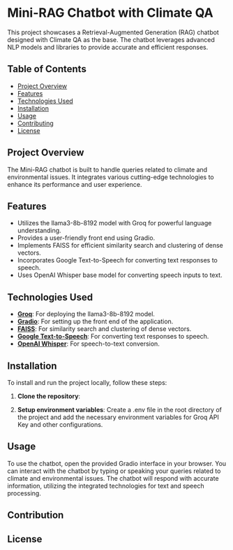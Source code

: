 # Mini-RAG Chatbot with Climate QA

This project showcases a Retrieval-Augmented Generation (RAG) chatbot designed with Climate QA as the base. The chatbot leverages advanced NLP models and libraries to provide accurate and efficient responses. 

## Table of Contents
- [Project Overview](#project-overview)
- [Features](#features)
- [Technologies Used](#technologies-used)
- [Installation](#installation)
- [Usage](#usage)
- [Contributing](#contributing)
- [License](#license)

## Project Overview
The Mini-RAG chatbot is built to handle queries related to climate and environmental issues. It integrates various cutting-edge technologies to enhance its performance and user experience.

## Features
- Utilizes the llama3-8b-8192 model with Groq for powerful language understanding.
- Provides a user-friendly front end using Gradio.
- Implements FAISS for efficient similarity search and clustering of dense vectors.
- Incorporates Google Text-to-Speech for converting text responses to speech.
- Uses OpenAI Whisper base model for converting speech inputs to text.

## Technologies Used
- **[Groq](https://groq.com/)**: For deploying the llama3-8b-8192 model.
- **[Gradio](https://gradio.app/)**: For setting up the front end of the application.
- **[FAISS](https://github.com/facebookresearch/faiss)**: For similarity search and clustering of dense vectors.
- **[Google Text-to-Speech](https://cloud.google.com/text-to-speech)**: For converting text responses to speech.
- **[OpenAI Whisper](https://github.com/openai/whisper)**: For speech-to-text conversion.

## Installation
To install and run the project locally, follow these steps:

1. **Clone the repository**:
  

2. **Setup environment variables**:
     Create a .env file in the root directory of the project and add the necessary environment variables for Groq API Key and other configurations.

## Usage
To use the chatbot, open the provided Gradio interface in your browser. You can interact with the chatbot by typing or speaking your queries related to climate and environmental issues. The chatbot will respond with accurate information, utilizing the integrated technologies for text and speech processing.

## Contribution

## License

